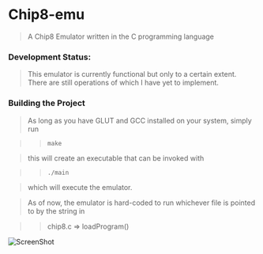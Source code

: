 Chip8-emu
========
> A Chip8 Emulator written in the C programming language

### Development Status: ###
> This emulator is currently functional but only to a certain extent. There are still operations of which I have yet to implement.

### Building the Project ###
> As long as you have GLUT and GCC installed on your system, simply run

> > `make`

> this will create an executable that can be invoked with

> > `./main`

> which will execute the emulator.

> As of now, the emulator is hard-coded to run whichever file is pointed to by the string in 

> > chip8.c => loadProgram()

![ScreenShot](http://i.imgur.com/CGRhRf9.png)
